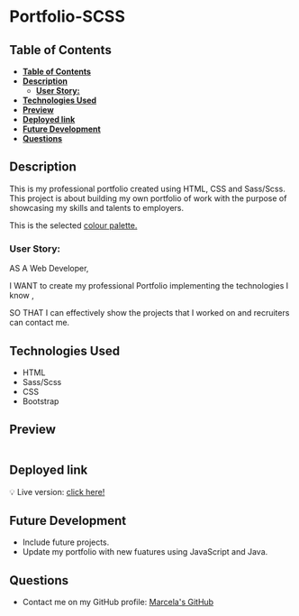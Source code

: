 # **Portfolio-SCSS**

## **Table of Contents** 

  - [**Table of Contents**](#table-of-contents)
  - [**Description**](#description)
    - [**User Story:**](#user-story)
  - [**Technologies Used**](#technologies-used)
  - [**Preview**](#preview)
  - [**Deployed link**](#deployed-link)
  - [**Future Development**](#future-development)
  - [**Questions**](#questions)


## **Description**
This is my professional portfolio created using HTML, CSS and Sass/Scss.
This project is about building my own portfolio of work with the purpose of showcasing my skills and talents to employers. 

This is the selected [colour palette.](https://colorhunt.co/palette/867070d5b4b4e4d0d0f5ebeb)

### **User Story:**
  AS A Web Developer,

  I WANT to create my professional Portfolio implementing the technologies I know ,

  SO THAT I can effectively show the projects that I worked on and recruiters can contact me.


## **Technologies Used**

* HTML
* Sass/Scss
* CSS
* Bootstrap

## **Preview**
 
 <img src=''>


## **Deployed link**

💡 Live version: [click here!]()

## **Future Development**

* Include future projects. 
* Update my portfolio with new fuatures using JavaScript and Java.


## **Questions**

* Contact me on my GitHub profile: [Marcela's GitHub](https://github.com/marcelamejiao)

